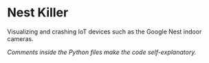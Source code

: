 # Nest Killer

Visualizing and crashing IoT devices such as the Google Nest indoor cameras.

_Comments inside the Python files make the code self-explanatory._
